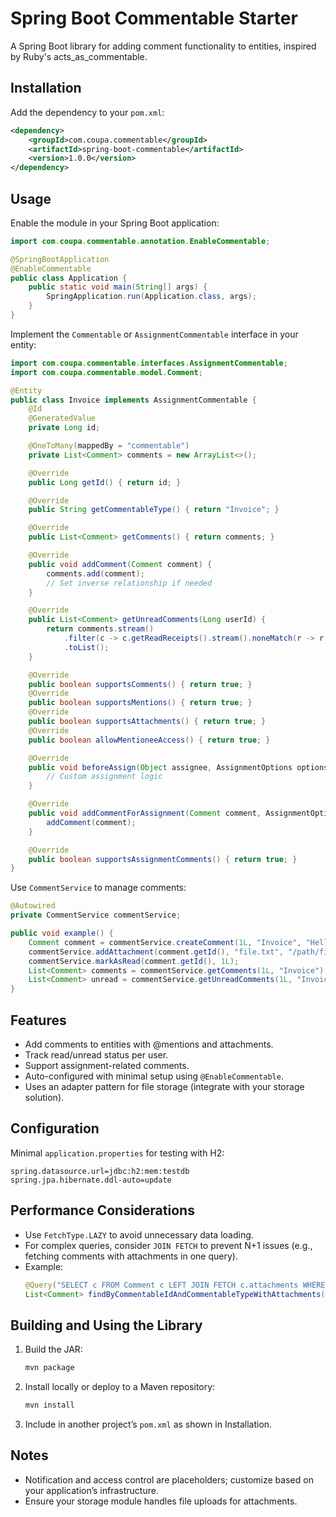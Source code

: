 # Spring Boot Commentable Starter

A Spring Boot library for adding comment functionality to entities, inspired by Ruby's acts_as_commentable.

## Installation

Add the dependency to your `pom.xml`:

```xml
<dependency>
    <groupId>com.coupa.commentable</groupId>
    <artifactId>spring-boot-commentable</artifactId>
    <version>1.0.0</version>
</dependency>
```

## Usage

Enable the module in your Spring Boot application:

```java
import com.coupa.commentable.annotation.EnableCommentable;

@SpringBootApplication
@EnableCommentable
public class Application {
    public static void main(String[] args) {
        SpringApplication.run(Application.class, args);
    }
}
```

Implement the `Commentable` or `AssignmentCommentable` interface in your entity:

```java
import com.coupa.commentable.interfaces.AssignmentCommentable;
import com.coupa.commentable.model.Comment;

@Entity
public class Invoice implements AssignmentCommentable {
    @Id
    @GeneratedValue
    private Long id;

    @OneToMany(mappedBy = "commentable")
    private List<Comment> comments = new ArrayList<>();

    @Override
    public Long getId() { return id; }

    @Override
    public String getCommentableType() { return "Invoice"; }

    @Override
    public List<Comment> getComments() { return comments; }

    @Override
    public void addComment(Comment comment) {
        comments.add(comment);
        // Set inverse relationship if needed
    }

    @Override
    public List<Comment> getUnreadComments(Long userId) {
        return comments.stream()
            .filter(c -> c.getReadReceipts().stream().noneMatch(r -> r.getUserId().equals(userId)))
            .toList();
    }

    @Override
    public boolean supportsComments() { return true; }
    @Override
    public boolean supportsMentions() { return true; }
    @Override
    public boolean supportsAttachments() { return true; }
    @Override
    public boolean allowMentioneeAccess() { return true; }

    @Override
    public void beforeAssign(Object assignee, AssignmentOptions options) {
        // Custom assignment logic
    }

    @Override
    public void addCommentForAssignment(Comment comment, AssignmentOptions options) {
        addComment(comment);
    }

    @Override
    public boolean supportsAssignmentComments() { return true; }
}
```

Use `CommentService` to manage comments:

```java
@Autowired
private CommentService commentService;

public void example() {
    Comment comment = commentService.createComment(1L, "Invoice", "Hello @user123", 1L, false);
    commentService.addAttachment(comment.getId(), "file.txt", "/path/file.txt", 100L, "text/plain");
    commentService.markAsRead(comment.getId(), 1L);
    List<Comment> comments = commentService.getComments(1L, "Invoice");
    List<Comment> unread = commentService.getUnreadComments(1L, "Invoice", 1L);
}
```

## Features
- Add comments to entities with @mentions and attachments.
- Track read/unread status per user.
- Support assignment-related comments.
- Auto-configured with minimal setup using `@EnableCommentable`.
- Uses an adapter pattern for file storage (integrate with your storage solution).

## Configuration
Minimal `application.properties` for testing with H2:

```properties
spring.datasource.url=jdbc:h2:mem:testdb
spring.jpa.hibernate.ddl-auto=update
```

## Performance Considerations

- Use `FetchType.LAZY` to avoid unnecessary data loading.
- For complex queries, consider `JOIN FETCH` to prevent N+1 issues (e.g., fetching comments with attachments in one query).
- Example:
  ```java
  @Query("SELECT c FROM Comment c LEFT JOIN FETCH c.attachments WHERE c.commentableId = :id AND c.commentableType = :type")
  List<Comment> findByCommentableIdAndCommentableTypeWithAttachments(@Param("id") Long id, @Param("type") String type);
  ```

## Building and Using the Library

1. Build the JAR:
   ```bash
   mvn package
   ```
2. Install locally or deploy to a Maven repository:
   ```bash
   mvn install
   ```
3. Include in another project’s `pom.xml` as shown in Installation.

## Notes
- Notification and access control are placeholders; customize based on your application’s infrastructure.
- Ensure your storage module handles file uploads for attachments. 
